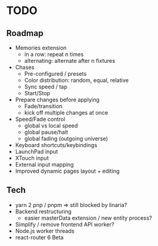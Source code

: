 # TODO

## Roadmap

- Memories extension
  - in a row: repeat n times
  - alternating: alternate after n fixtures
- Chases
  - Pre-configured / presets
  - Color distribution: random, equal, relative
  - Sync speed / tap
  - Start/Stop
- Prepare changes before applying
  - Fade/transition
  - kick off multiple changes at once
- Speed/Fade control
  - global vs local speed
  - global pause/halt
  - global fading (outgoing universe)
- Keyboard shortcuts/keybindings
- LaunchPad input
- XTouch input
- External input mapping
- Improved dynamic pages layout + editing

## Tech

- yarn 2 pnp / pnpm => still blocked by linaria?
- Backend restructuring
  - easier masterData extension / new entity process?
- Simplify / remove frontend API worker?
- Node.js worker threads
- react-router 6 Beta
